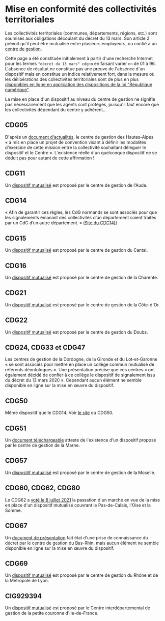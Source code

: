 # Mise en conformité des collectivités territoriales

Les collectivités territoriales (communes, départements, régions, etc.) sont soumises aux obligations découlant du décret du 13 mars. Son article 2 prévoit qu'il peut être mutualisé entre plusieurs employeurs, ou confié à un [centre de gestion](http://fncdg.com/centre-de-gestion/).

Cette page a été constituée initialement à partir d'une recherche Internet pour les termes `"décret du 13 mars" cdgnn` en faisant varier `nn` de 01 à 96. L'absence de résultat ne constitue pas une preuve de l'absence d'un dispositif mais en constitue un indice relativement fort, dans la mesure où les délibérations des collectivités territoriales sont de plus en plus [disponibles en ligne en application des dispositions de la loi "République numérique"](https://www.cnil.fr/fr/quelles-sont-les-obligations-de-publication-en-ligne).

La mise en place d'un dispositif au niveau du centre de gestion ne signifie pas nécessairement que les agents sont protégés, puisqu'il faut encore que les collectivités dépendant du centre y adhèrent…

## CDG05

D'après un [document d'actualités](https://www.cdg05.fr/storage/upload/newsletter/409/L_Actu_du_mois_de_Mai_2021.pdf), le centre de gestion des Hautes-Alpes « a mis en place un projet de convention visant à définir les modalités d’exercice de cette mission entre la collectivité souhaitant déléguer le dispositif et le Centre ». L'existence réelle d'un quelconque dispositif ne se déduit pas pour autant de cette affirmation !

## CDG11

Un [dispositif mutualisé](https://www.cdg11.fr/deontologie-et-mediation/referent-alerte-et-signalements-avdhas/) est proposé par le centre de gestion de l'Aude.

## CDG14

« Afin de garantir ces règles, les CdG normands se sont associés pour que les signalements émanant des collectivités d’un département soient traités par un CdG d’un autre département. » [(Site du CDG14))](https://cdg14.fr/referent-signalement/)

## CDG15

Un [dispositif mutualisé](http://www.cdg15.fr/cdg/index.php/dispositifdesignalement/presentationsignalement) est proposé par le centre de gestion du Cantal.

## CDG16

Un [dispositif mutualisé](https://www.cdg16.fr/index-module-orki-page-view-id-159.html) est proposé par le centre de gestion de la Charente.

## CDG21

Un [dispositif mutualisé](http://www.cdg21.fr/index.php/pole-prevention/dispositif-de-signalement/l-agent) est proposé par le centre de gestion de la Côte-d'Or.

## CDG22

Un [dispositif mutualisé](http://www.cdg25.org/prestation/violence-discrimination-harcelement-et-sexisme/) est proposé par le centre de gestion du Doubs.

## CDG24, CDG33 et CDG47

Les centres de gestion de la Dordogne, de la Gironde et du Lot-et-Garonne « se sont associés pour mettre en place un collège commun mutualisé de référents déontologues ». Une présentation précise que ces centres « ont également décidé de confier à ce collège le dispositif de signalement issu du décret du 13 mars 2020 ». Cependant aucun élément ne semble disponible en ligne sur la mise en œuvre du dispositif.

## CDG50

Même dispositif que le CDG14. Voir [le site](https://cdg50.fr/nouvelle-mission-du-cdg-referent-signalement/) du CDG50.

## CDG51

Un [document téléchargeable](https://51.cdgplus.fr/wp-content/uploads/sites/6/Documents/Signalement/Convention_CDG.docx) atteste de l'existence d'un dispositif proposé par le centre de gestion de la Marne.

## CDG57

Un [dispositif mutualisé](https://www.cdg57.fr/agent/signalement/) est proposé par le centre de gestion de la Moselle.

## CDG60, CDG62, CDG80

Le CDG62 a [voté le 8 juillet 2021](https://www.cdg62.fr/images/docs/cdg62/CA/CA-08072021.pdf) la passation d'un marché en vue de la mise en place d'un dispositif mutualisé couvrant le Pas-de-Calais, l'Oise et la Somme.

## CDG67

Un [document de présentation](https://www.cdg67.fr/coronavirus/pole-juridique/violences-sexuelles-et-sexistes-au-travail-disposition-de-signalement) fait état d'une prise de connaissance du décret par le centre de gestion du Bas-Rhin, mais aucun élément ne semble disponible en ligne sur la mise en œuvre du dispositif.

## CDG69

Un [dispositif mutualisé](https://extranet.cdg69.fr/signalement-actes-violence-discrimination) est proposé par le centre de gestion du Rhône et de la Métropole de Lyon.

## CIG929394

Un [dispositif mutualisé](https://www.cig929394.fr/grh/expertise/signalement-actes-violence-discrimination-harcelement-ou-agissements-sexistes-quelles-obligations-pour-employeurs) est proposé par le Centre interdépartemental de gestion de la petite couronne d'Ile-de-France.